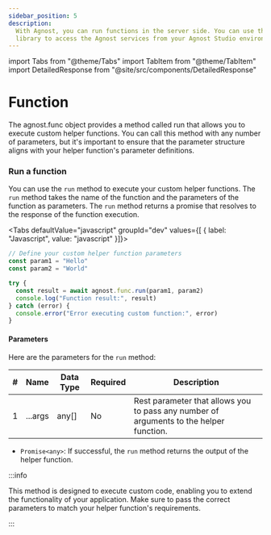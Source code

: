 ```yaml
---
sidebar_position: 5
description:
  With Agnost, you can run functions in the server side. You can use the server
  library to access the Agnost services from your Agnost Studio environment.
---
```


import Tabs from "@theme/Tabs"
import TabItem from "@theme/TabItem"
import DetailedResponse from "@site/src/components/DetailedResponse"

# Function

The agnost.func object provides a method called run that allows you to execute
custom helper functions. You can call this method with any number of parameters,
but it's important to ensure that the parameter structure aligns with your
helper function's parameter definitions.

### Run a function

You can use the `run` method to execute your custom helper functions. The `run`
method takes the name of the function and the parameters of the function as
parameters. The `run` method returns a promise that resolves to the response of
the function execution.

<Tabs defaultValue="javascript" groupId="dev" values={[ { label: "Javascript", value: "javascript" }]}>


<TabItem value="javascript">


```js
// Define your custom helper function parameters
const param1 = "Hello"
const param2 = "World"

try {
  const result = await agnost.func.run(param1, param2)
  console.log("Function result:", result)
} catch (error) {
  console.error("Error executing custom function:", error)
}
```

</TabItem>


</Tabs>


#### Parameters

Here are the parameters for the `run` method:

| #   | Name    | Data Type | Required | Description                                                                            |
| --- | ------- | --------- | -------- | -------------------------------------------------------------------------------------- |
| 1   | ...args | any[]     | No       | Rest parameter that allows you to pass any number of arguments to the helper function. |

<DetailedResponse title="Returns">


- `Promise<any>`: If successful, the `run` method returns the output of the
  helper function.

</DetailedResponse>


:::info

This method is designed to execute custom code, enabling you to extend the
functionality of your application. Make sure to pass the correct parameters to
match your helper function's requirements.

:::
